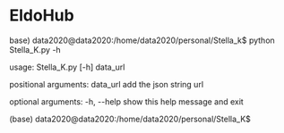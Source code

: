 # EldoHub

base) data2020@data2020:/home/data2020/personal/Stella_k$ python Stella_K.py -h

usage: Stella_K.py [-h] data_url

positional arguments: data_url add the json string url

optional arguments: -h, --help show this help message and exit

(base) data2020@data2020:/home/data2020/personal/Stella_K$
